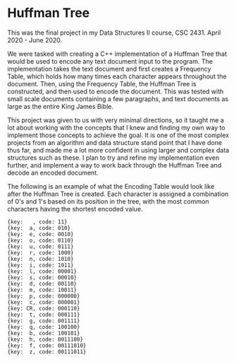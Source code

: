 # Huffman Tree

This was the final project in my Data Structures II course, CSC 2431. April 2020 - June 2020.

We were tasked with creating a C++ implementation of a Huffman Tree that would be used to encode any text document input to the program. The implementation takes the text document and first creates a Frequency Table, which holds how many times each character appears throughout the document. Then, using the Frequency Table, the Huffman Tree is constructed, and then used to encode the document. This was tested with small scale documents containing a few paragraphs, and text documents as large as the entire King James Bible. 

This project was given to us with very minimal directions, so it taught me a lot about working with the concepts that I knew and finding my own way to implement those concepts to achieve the goal. It is one of the most complex projects from an algorithm and data structure stand point that I have done thus far, and made me a lot more confident in using larger and complex data structures such as these. I plan to try and refine my implementation even further, and implement a way to work back through the Huffman Tree and decode an encoded document.

The following is an example of what the Encoding Table would look like after the Huffman Tree is created. Each character is assigned a combination of 0's and 1's based on its position in the tree, with the most common characters having the shortest encoded value.

```
{key:   , code: 11}
{key:  a, code: 010}
{key:  e, code: 0010}
{key:  o, code: 0110}
{key:  u, code: 0111}
{key:  r, code: 1000}
{key:  n, code: 1010}
{key:  i, code: 1011}
{key:  l, code: 00001}
{key:  s, code: 00010}
{key:  d, code: 00110}
{key:  m, code: 10011}
{key:  p, code: 000000}
{key:  c, code: 000001}
{key: CR, code: 000110}
{key:  t, code: 000111}
{key:  g, code: 001111}
{key:  q, code: 100100}
{key:  b, code: 100101}
{key:  h, code: 0011100}
{key:  f, code: 00111010}
{key:  z, code: 00111011}
```
